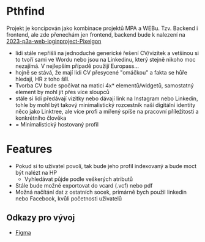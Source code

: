 # Pthfind

Projekt je koncipován jako kombinace projektů MPA a WEBu. Tzv. Backend i frontend, ale zde přenechám jen frontend, backend bude k nalezení na [2023-p3a-web-loginproject-Pixelgon](https://github.com/pslib-cz/2023-p3a-web-loginproject-Pixelgon)

- lidi stále nepřišli na jednoduché generické řešení CV/vizitek a vetšinou si to tvoří sami ve Wordu nebo jsou na Linkedinu, který stejně nikoho moc nezajímá. V nejlepším případě použijí Europass...
- hojně se stává, že mají lidi CV přesycené "omáčkou" a fakta se hůře hledají, HR z toho šílí.
- Tvorba CV bude spočívat na matici 4x* elementů/widgetů, samostatný element by mohl jít přes více sloupců
- stále si lidi předávají vizitky nebo dávají link na Instagram nebo Linkedin, tohle by mohl být takový minimalistický rozcestník naší digitální identity něco jako Linktree, ale více profi a mířený spíše na pracovní příležitosti a konkrétního člověka
- \= Minimalistický hostovaný profil

# Features

- Pokud si to uživatel povolí, tak bude jeho profil indexovaný a bude moct být nalézt na HP
    - Vyhledávat půjde podle veškerých atributů
- Stále bude možné exportovat do vcard (.vcf) nebo pdf
- Možná načítání dat z ostatních socek, primárně bych použil linkedin nebo Facebook, kvůli početnosti uživatelů

## Odkazy pro vývoj

- [Figma](https://www.figma.com/file/FNIubqs15CI6uT6EClqgkX/Pthfind?type=design&node-id=0%3A1&mode=design&t=0Nose62vSZgYsUG9-1)